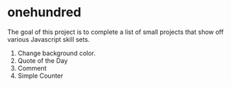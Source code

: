 # onehundred
The goal of this project is to complete a list of small projects that show off various Javascript skill sets.
1. Change background color.
2. Quote of the Day
3. Comment
4. Simple Counter